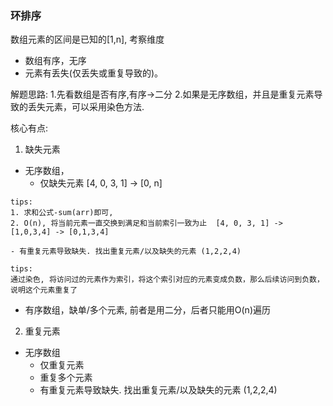 ### 环排序
数组元素的区间是已知的[1,n], 考察维度
 - 数组有序，无序
 - 元素有丢失(仅丢失或重复导致的)。

解题思路:
1.先看数组是否有序,有序->二分
2.如果是无序数组，并且是重复元素导致的丢失元素，可以采用染色方法.

核心有点:
1. 缺失元素
 - 无序数组，
    - 仅缺失元素 [4, 0, 3, 1] -> [0, n]
 ```
 tips:
 1. 求和公式-sum(arr)即可,
 2. O(n), 将当前元素一直交换到满足和当前索引一致为止  [4, 0, 3, 1] -> [1,0,3,4] -> [0,1,3,4]
 ```
    - 有重复元素导致缺失. 找出重复元素/以及缺失的元素 (1,2,2,4)
```
tips:
通过染色, 将访问过的元素作为索引，将这个索引对应的元素变成负数，那么后续访问到负数，说明这个元素重复了

```
 - 有序数组，缺单/多个元素, 前者是用二分，后者只能用O(n)遍历
2. 重复元素
 - 无序数组
    - 仅重复元素
    - 重复多个元素
    - 有重复元素导致缺失. 找出重复元素/以及缺失的元素 (1,2,2,4)
